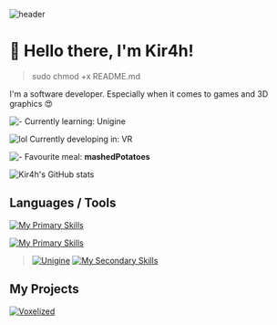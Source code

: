 ![header](https://capsule-render.vercel.app/api?type=waving&height=300&color=gradient&text=Kir4h&reversal=false&section=header&animation=fadeIn&textBg=false&fontAlignY=50&desc=dev%20XD&descAlign=60&descAlignY=64&fontAlign=50)

# 👋 Hello there, I'm Kir4h!

> sudo chmod +x README.md

I'm a software developer. Especially when it comes to games and 3D graphics 😍

![-](https://cdn-icons-png.flaticon.com/16/9793/9793027.png)
Currently learning: Unigine

![lol](https://cdn-icons-png.flaticon.com/16/5651/5651683.png) 
Currently developing in: VR 

![-](https://cdn-icons-png.flaticon.com/16/9392/9392685.png) 
Favourite meal: **mashedPotatoes**

![Kir4h's GitHub stats](https://github-readme-stats.vercel.app/api?username=Kir4hGH&show_icons=true&theme=transparent&border_color=40464d)

## Languages / Tools

[![My Primary Skills](https://skillicons.dev/icons?i=python,cs,pycharm,visualstudio,linux,git&perline=3&theme=light)](https://skillicons.dev) 

[![My Primary Skills](https://skillicons.dev/icons?i=unity&theme=light)](https://skillicons.dev) 
> [![Unigine](https://upload.wikimedia.org/wikipedia/commons/thumb/6/61/Unigine_corp_logo.png/345px-Unigine_corp_logo.png)](https://unigine.com/)
[![My Secondary Skills](https://skillicons.dev/icons?i=vscode,cpp,blender,docker,cmake,pr&perline=3)](https://skillicons.dev)

## My Projects
[![Voxelized](https://github-readme-stats.vercel.app/api/pin/?username=kir4hgh&repo=Voxelized&show_owner=true&theme=dark&icon_color=7d8590&bg_color=0d1117&border_color=30363d)](https://github.com/Kir4hGH/Voxelized)